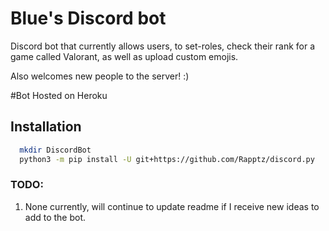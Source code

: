 # Blue's Discord bot

Discord bot that currently allows users, to set-roles, check their rank for a game called Valorant, as well as upload custom emojis.

Also welcomes new people to the server! :) 

#Bot Hosted on Heroku

## Installation

```bash
  mkdir DiscordBot
  python3 -m pip install -U git+https://github.com/Rapptz/discord.py
```

### TODO:

1. None currently, will continue to update readme if I receive new ideas to add to the bot. 
